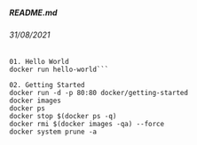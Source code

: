 ##### README.md
###### 31/08/2021
```
01. Hello World
docker run hello-world```
```
```
02. Getting Started
docker run -d -p 80:80 docker/getting-started
docker images
docker ps
docker stop $(docker ps -q)
docker rmi $(docker images -qa) --force
docker system prune -a
```
